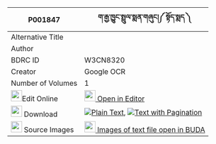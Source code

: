 |P001847|ག་རྒྱ་ཁྱུང་སྤྲུལ་སྨན་གཞུང།༼ སྟོད་སྨད ༽ 
| --- | --- 
|Alternative Title |
|Author | 
|BDRC ID | W3CN8320
|Creator | Google OCR
|Number of Volumes| 1
|<img width="25" src="https://img.icons8.com/color/25/000000/edit-property.png">Edit Online| [<img width="25" src="https://avatars.githubusercontent.com/u/45091458?s=200&v=4"> Open in Editor](http://editor.openpecha.org/P001847)
|<img width="25" src="https://img.icons8.com/fluent/48/000000/download-2.png"/>  Download | [![](https://img.icons8.com/color/20/000000/txt.png)Plain Text](https://github.com/Openpecha/P001847/releases/download/v1/ga_gya_khyung_trul_menshyung_t_plain_P001847.zip), [![](https://img.icons8.com/color/20/000000/txt.png)Text with Pagination](https://github.com/Openpecha/P001847/releases/download/v1/ga_gya_khyung_trul_menshyung_t_pages_P001847.zip)
|<img width="25" src="https://img.icons8.com/plasticine/100/000000/pictures-folder.png"/>  Source Images | [<img width="25" src="https://library.bdrc.io/icons/BUDA-small.svg"> Images of text file open in BUDA](https://library.bdrc.io/show/bdr:W3CN8320)